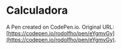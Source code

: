 # Calculadora

A Pen created on CodePen.io. Original URL: [https://codepen.io/rodolfho/pen/eYgmvGy](https://codepen.io/rodolfho/pen/eYgmvGy).


